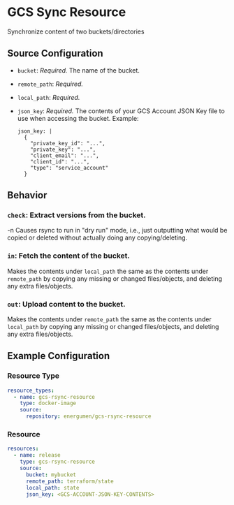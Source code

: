 # GCS Sync Resource

Synchronize content of two buckets/directories

## Source Configuration

* `bucket`: *Required.* The name of the bucket.

* `remote_path`: *Required.*

* `local_path`: *Required.*

* `json_key`: *Required.* The contents of your GCS Account JSON Key file to use when accessing the bucket. Example:
  ```
  json_key: |
    {
      "private_key_id": "...",
      "private_key": "...",
      "client_email": "...",
      "client_id": "...",
      "type": "service_account"
    }
  ```

## Behavior

### `check`: Extract versions from the bucket.

-n Causes rsync to run in "dry run" mode, i.e., just outputting what would be copied or deleted without actually doing any copying/deleting.

### `in`: Fetch the content of the bucket.

Makes the contents under `local_path` the same as the contents under `remote_path` by copying any missing or changed files/objects, and deleting any extra files/objects.

### `out`: Upload content to the bucket.

Makes the contents under `remote_path` the same as the contents under `local_path` by copying any missing or changed files/objects, and deleting any extra files/objects.

## Example Configuration

### Resource Type

```yaml
resource_types:
  - name: gcs-rsync-resource
    type: docker-image
    source:
      repository: energumen/gcs-rsync-resource
```

### Resource

``` yaml
resources:
  - name: release
    type: gcs-rsync-resource
    source:
      bucket: mybucket
      remote_path: terraform/state
      local_path: state
      json_key: <GCS-ACCOUNT-JSON-KEY-CONTENTS>
```

